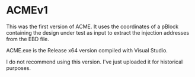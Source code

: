 # ACMEv1

This was the first version of ACME. It uses the coordinates of a pBlock containing the design under test as input to extract the injection addresses from the EBD file.

ACME.exe is the Release x64 version compiled with Visual Studio.

I do not recommend using this version. I've just uploaded it for historical purposes.
